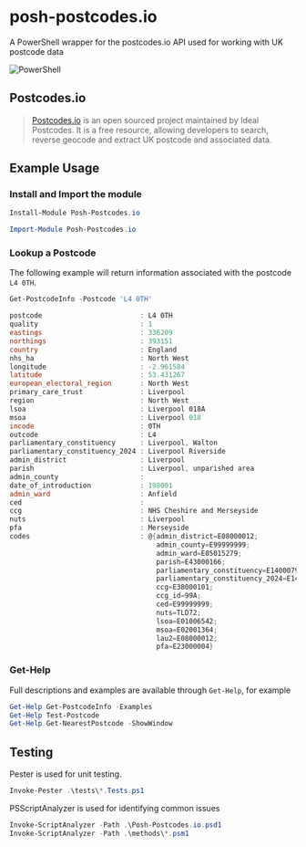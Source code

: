# posh-postcodes.io
A PowerShell wrapper for the postcodes.io API used for working with UK postcode data

![PowerShell](https://img.shields.io/badge/PowerShell-%235391FE.svg?style=for-the-badge&logo=powershell&logoColor=white)

## Postcodes.io
>[Postcodes.io](https://postcodes.io/) is an open sourced project maintained by Ideal Postcodes.
>It is a free resource, allowing developers to search, reverse geocode and extract UK postcode and associated data.

## Example Usage

### Install and Import the module
```powershell
Install-Module Posh-Postcodes.io 
```

```powershell
Import-Module Posh-Postcodes.io
```

### Lookup a Postcode
The following example will return information associated with the postcode ``L4 0TH``.
```powershell
Get-PostcodeInfo -Postcode 'L4 0TH'

postcode                        : L4 0TH
quality                         : 1
eastings                        : 336209
northings                       : 393151
country                         : England
nhs_ha                          : North West
longitude                       : -2.961584
latitude                        : 53.431267
european_electoral_region       : North West
primary_care_trust              : Liverpool
region                          : North West
lsoa                            : Liverpool 018A
msoa                            : Liverpool 018
incode                          : 0TH
outcode                         : L4
parliamentary_constituency      : Liverpool, Walton
parliamentary_constituency_2024 : Liverpool Riverside
admin_district                  : Liverpool
parish                          : Liverpool, unparished area
admin_county                    :
date_of_introduction            : 198001
admin_ward                      : Anfield
ced                             :
ccg                             : NHS Cheshire and Merseyside
nuts                            : Liverpool
pfa                             : Merseyside
codes                           : @{admin_district=E08000012;
                                    admin_county=E99999999; 
                                    admin_ward=E05015279;
                                    parish=E43000166;
                                    parliamentary_constituency=E14000794;
                                    parliamentary_constituency_2024=E14001338;
                                    ccg=E38000101;
                                    ccg_id=99A;
                                    ced=E99999999;
                                    nuts=TLD72;
                                    lsoa=E01006542;
                                    msoa=E02001364;
                                    lau2=E08000012;
                                    pfa=E23000004}
```

### Get-Help

Full descriptions and examples are available through ``Get-Help``, for example

```powershell
Get-Help Get-PostcodeInfo -Examples
Get-Help Test-Postcode
Get-Help Get-NearestPostcode -ShowWindow
```

## Testing
Pester is used for unit testing.
```powershell
Invoke-Pester .\tests\*.Tests.ps1
``` 

PSScriptAnalyzer is used for identifying common issues
```powershell
Invoke-ScriptAnalyzer -Path .\Posh-Postcodes.io.psd1
Invoke-ScriptAnalyzer -Path .\methods\*.psm1
```